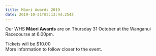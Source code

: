 ```yaml
---
title: Māori Awards 2019
date: 2019-10-31T05:13:44.254Z
---
```

Our WHS **Māori Awards** are on Thursday 31 October at the Wanganui Racecourse at 6.00pm. 

Tickets will be $10.00  
More information to follow closer to the event.
